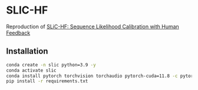 # SLIC-HF

Reproduction of [SLiC-HF: Sequence Likelihood Calibration with Human Feedback](https://arxiv.org/abs/2305.10425)

## Installation

```sh
conda create -n slic python=3.9 -y
conda activate slic
conda install pytorch torchvision torchaudio pytorch-cuda=11.8 -c pytorch -c nvidia -y
pip install -r requirements.txt
```
